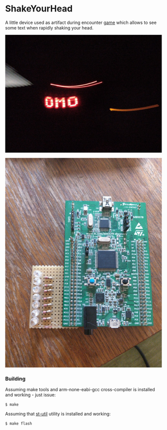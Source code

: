 ShakeYourHead
=====================

A little device used as artifact during encounter [game](http://vilnius.en.cx/GameDetails.aspx?gid=64323) which allows to see some text when rapidly shaking your head.

![](https://raw.githubusercontent.com/Jauler/EN592-ShakeYourHead/master/img/image1.jpg "Photo of the artifact")

![](https://raw.githubusercontent.com/Jauler/EN592-ShakeYourHead/master/img/image2.jpg "Photo of the artifact")


### Building

Assuming make tools and arm-none-eabi-gcc cross-compiler is installed and working - just issue:

```
$ make
```

Assuming that [st-util](https://github.com/texane/stlink) utility is installed and working:
```
$ make flash
```

